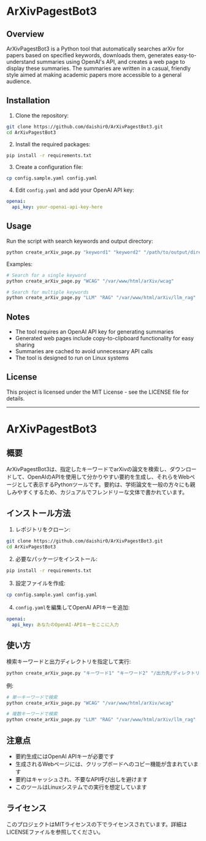 # ArXivPagestBot3

## Overview
ArXivPagestBot3 is a Python tool that automatically searches arXiv for papers based on specified keywords, downloads them, generates easy-to-understand summaries using OpenAI's API, and creates a web page to display these summaries. The summaries are written in a casual, friendly style aimed at making academic papers more accessible to a general audience.

## Installation
1. Clone the repository:
```bash
git clone https://github.com/daishir0/ArXivPagestBot3.git
cd ArXivPagestBot3
```

2. Install the required packages:
```bash
pip install -r requirements.txt
```

3. Create a configuration file:
```bash
cp config.sample.yaml config.yaml
```

4. Edit `config.yaml` and add your OpenAI API key:
```yaml
openai:
  api_key: your-openai-api-key-here
```

## Usage
Run the script with search keywords and output directory:
```bash
python create_arXiv_page.py "keyword1" "keyword2" "/path/to/output/directory"
```

Examples:
```bash
# Search for a single keyword
python create_arXiv_page.py "WCAG" "/var/www/html/arXiv/wcag"

# Search for multiple keywords
python create_arXiv_page.py "LLM" "RAG" "/var/www/html/arXiv/llm_rag"
```

## Notes
- The tool requires an OpenAI API key for generating summaries
- Generated web pages include copy-to-clipboard functionality for easy sharing
- Summaries are cached to avoid unnecessary API calls
- The tool is designed to run on Linux systems

## License
This project is licensed under the MIT License - see the LICENSE file for details.

---

# ArXivPagestBot3

## 概要
ArXivPagestBot3は、指定したキーワードでarXivの論文を検索し、ダウンロードして、OpenAIのAPIを使用して分かりやすい要約を生成し、それらをWebページとして表示するPythonツールです。要約は、学術論文を一般の方々にも親しみやすくするため、カジュアルでフレンドリーな文体で書かれています。

## インストール方法
1. レポジトリをクローン:
```bash
git clone https://github.com/daishir0/ArXivPagestBot3.git
cd ArXivPagestBot3
```

2. 必要なパッケージをインストール:
```bash
pip install -r requirements.txt
```

3. 設定ファイルを作成:
```bash
cp config.sample.yaml config.yaml
```

4. `config.yaml`を編集してOpenAI APIキーを追加:
```yaml
openai:
  api_key: あなたのOpenAI-APIキーをここに入力
```

## 使い方
検索キーワードと出力ディレクトリを指定して実行:
```bash
python create_arXiv_page.py "キーワード1" "キーワード2" "/出力先/ディレクトリ"
```

例:
```bash
# 単一キーワードで検索
python create_arXiv_page.py "WCAG" "/var/www/html/arXiv/wcag"

# 複数キーワードで検索
python create_arXiv_page.py "LLM" "RAG" "/var/www/html/arXiv/llm_rag"
```

## 注意点
- 要約生成にはOpenAI APIキーが必要です
- 生成されるWebページには、クリップボードへのコピー機能が含まれています
- 要約はキャッシュされ、不要なAPI呼び出しを避けます
- このツールはLinuxシステムでの実行を想定しています

## ライセンス
このプロジェクトはMITライセンスの下でライセンスされています。詳細はLICENSEファイルを参照してください。